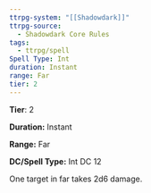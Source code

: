 ```yaml
---
ttrpg-system: "[[Shadowdark]]"
ttrpg-source:
  - Shadowdark Core Rules
tags:
  - ttrpg/spell
Spell Type: Int
duration: Instant
range: Far
tier: 2
---
```

**Tier**: 2

**Duration:** Instant

**Range:** Far

**DC/Spell Type:** Int DC 12

One target in far takes 2d6 damage.